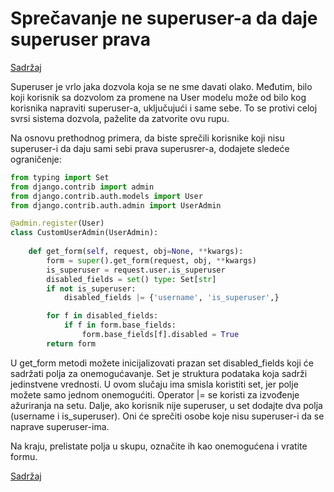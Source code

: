 
# Sprečavanje ne superuser-a da daje superuser prava

[Sadržaj](00_sadrzaj.md)

Superuser je vrlo jaka dozvola koja se ne sme davati olako. Međutim, bilo koji korisnik sa dozvolom za promene na User modelu može od bilo kog korisnika napraviti superuser-a, uključujući i same sebe. To se protivi celoj svrsi sistema dozvola, paželite da zatvorite ovu rupu.

Na osnovu prethodnog primera, da biste sprečili korisnike koji nisu superuser-i da daju sami sebi prava superusrer-a, dodajete sledeće ograničenje:

```py
from typing import Set
from django.contrib import admin
from django.contrib.auth.models import User
from django.contrib.auth.admin import UserAdmin

@admin.register(User)
class CustomUserAdmin(UserAdmin):
    
    def get_form(self, request, obj=None, **kwargs):
        form = super().get_form(request, obj, **kwargs)
        is_superuser = request.user.is_superuser
        disabled_fields = set() type: Set[str]
        if not is_superuser:
            disabled_fields |= {'username', 'is_superuser',}

        for f in disabled_fields:
            if f in form.base_fields:
                form.base_fields[f].disabled = True
        return form
```

U get_form metodi možete inicijalizovati prazan set disabled_fields koji će sadržati polja za onemogućavanje. Set je struktura podataka koja sadrži jedinstvene vrednosti. U ovom slučaju ima smisla koristiti set, jer polje možete samo jednom onemogućiti. Operator |= se koristi za izvođenje ažuriranja na setu. Dalje, ako korisnik nije superuser, u set dodajte dva polja (username i is_superuser). Oni će sprečiti osobe koje nisu superuser-i da se naprave superuser-ima.

Na kraju, prelistate polja u skupu, označite ih kao onemogućena i vratite formu.

[Sadržaj](00_sadrzaj.md)

